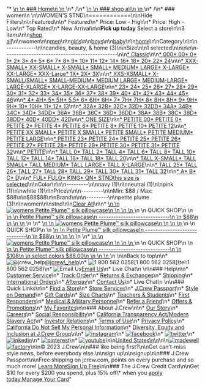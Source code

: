 "*   [\n    \n    ### Home\n    \n    ](/)\n*   /\n*   [\n    \n    ### shop all\n    \n    ](/all)\n*   /\n*   ### women\n    \n\nWOMEN'S STND\n============\n\nHide Filters\n\nFeatured\n\n*   Featured\n*   Price: Low - High\n*   Price: High - Low\n*   Top Rated\n*   New Arrival\n\n**Pick up today** Select a store\n\n3 items\n\n[shop all](/all/?crawl=no)\n\nwomen\n\n[men](/all/mens?crawl=no)\n\n[girls](/all/girls?crawl=no)\n\n[boys](/all/boys?crawl=no)\n\n[baby](/all/baby?crawl=no)\n\n[home](/all/home?crawl=no)\n\nCategory\n\n\n------------\n\n[](/all/womens?sub-categories=womens-shopall-home&crawl=no&size=STND)candles, beauty, & home (3)\n\nSize\n\n1 selected[](/all/womens?crawl=no)\n\n\n\n\n----------------------------------------------\n\n[*   Classic](/all/womens?crawl=no&fit=Classic&size=STND)\n\n[*   000](/all/womens?crawl=no&size=000,STND)[*   00](/all/womens?crawl=no&size=00,STND)[*   0](/all/womens?crawl=no&size=0,STND)[*   1](/all/womens?crawl=no&size=1,STND)[*   2](/all/womens?crawl=no&size=2,STND)[*   3](/all/womens?crawl=no&size=3,STND)[*   4](/all/womens?crawl=no&size=4,STND)[*   5](/all/womens?crawl=no&size=5,STND)[*   6](/all/womens?crawl=no&size=6,STND)[*   7](/all/womens?crawl=no&size=7,STND)[*   8](/all/womens?crawl=no&size=8,STND)[*   9](/all/womens?crawl=no&size=9,STND)[*   10](/all/womens?crawl=no&size=10,STND)[*   11](/all/womens?crawl=no&size=11,STND)[*   12](/all/womens?crawl=no&size=12,STND)[*   14](/all/womens?crawl=no&size=14,STND)[*   16](/all/womens?crawl=no&size=16,STND)[*   18](/all/womens?crawl=no&size=18,STND)[*   20](/all/womens?crawl=no&size=20,STND)[*   22](/all/womens?crawl=no&size=22,STND)[*   24](/all/womens?crawl=no&size=24,STND)\n\n[*   XXX-SMALL](/all/womens?crawl=no&size=STND,XXX-SMALL)[*   XX-SMALL](/all/womens?crawl=no&size=STND,XX-SMALL)[*   X-SMALL](/all/womens?crawl=no&size=STND,X-SMALL)[*   SMALL](/all/womens?crawl=no&size=SMALL,STND)[*   MEDIUM](/all/womens?crawl=no&size=MEDIUM,STND)[*   LARGE](/all/womens?crawl=no&size=LARGE,STND)[*   X-LARGE](/all/womens?crawl=no&size=STND,X-LARGE)[*   XX-LARGE](/all/womens?crawl=no&size=STND,XX-LARGE)[*   XXX-Large](/all/womens?crawl=no&size=STND,XXXL)[*   1X](/all/womens?crawl=no&size=1X,STND)[*   2X](/all/womens?crawl=no&size=2X,STND)[*   3X](/all/womens?crawl=no&size=3X,STND)\n\n[*   XXS-XSMALL](/all/womens?crawl=no&size=STND,XXS-XSMALL)[*   X-SMALL/SMALL](/all/womens?crawl=no&size=STND,X-SMALL%2FSMALL)[*   SMALL-MEDIUM](/all/womens?crawl=no&size=SMALL-MEDIUM,STND)[*   MEDIUM LARGE](/all/womens?crawl=no&size=MEDIUM%20LARGE,STND)[*   MEDIUM-LARGE](/all/womens?crawl=no&size=MEDIUM-LARGE,STND)[*   LARGE-XLARGE](/all/womens?crawl=no&size=LARGE-XLARGE,STND)[*   X-LARGE-XX-LARGE](/all/womens?crawl=no&size=STND,X-LARGE-XX-LARGE)\n\n[*   23](/all/womens?crawl=no&size=23,STND)[*   24](/all/womens?crawl=no&size=24G,STND)[*   25](/all/womens?crawl=no&size=25,STND)[*   26](/all/womens?crawl=no&size=26,STND)[*   27](/all/womens?crawl=no&size=27,STND)[*   28](/all/womens?crawl=no&size=28,STND)[*   29](/all/womens?crawl=no&size=29,STND)[*   30](/all/womens?crawl=no&size=30,STND)[*   31](/all/womens?crawl=no&size=31,STND)[*   32](/all/womens?crawl=no&size=32,STND)[*   33](/all/womens?crawl=no&size=33,STND)[*   34](/all/womens?crawl=no&size=34,STND)[*   35](/all/womens?crawl=no&size=35,STND)[*   36](/all/womens?crawl=no&size=36,STND)[*   37](/all/womens?crawl=no&size=37,STND)[*   38](/all/womens?crawl=no&size=38,STND)[*   39](/all/womens?crawl=no&size=39,STND)[*   40](/all/womens?crawl=no&size=40,STND)[*   41](/all/womens?crawl=no&size=41,STND)[*   42](/all/womens?crawl=no&size=42,STND)[*   43](/all/womens?crawl=no&size=43,STND)[*   44](/all/womens?crawl=no&size=44,STND)[*   45](/all/womens?crawl=no&size=45,STND)[*   46](/all/womens?crawl=no&size=46,STND)\n\n[*   4](/all/womens?crawl=no&size=4%20MEDIUM,STND)[*   4H](/all/womens?crawl=no&size=4H%20MEDIUM,STND)[*   5](/all/womens?crawl=no&size=5%20MEDIUM,STND)[*   5H](/all/womens?crawl=no&size=5H%20MEDIUM,STND)[*   5.5](/all/womens?crawl=no&size=5.5,STND)[*   6](/all/womens?crawl=no&size=6%20MEDIUM,STND)[*   6H](/all/womens?crawl=no&size=6H,STND)[*   6H](/all/womens?crawl=no&size=6H%20MEDIUM,STND)[*   7](/all/womens?crawl=no&size=7%20MEDIUM,STND)[*   7H](/all/womens?crawl=no&size=7H%20MEDIUM,STND)[*   7H](/all/womens?crawl=no&size=7H,STND)[*   8](/all/womens?crawl=no&size=8%20MEDIUM,STND)[*   8H](/all/womens?crawl=no&size=8H%20MEDIUM,STND)[*   8H](/all/womens?crawl=no&size=8H,STND)[*   9](/all/womens?crawl=no&size=9%20MEDIUM,STND)[*   9H](/all/womens?crawl=no&size=9H%20MEDIUM,STND)[*   9H](/all/womens?crawl=no&size=9H,STND)[*   10](/all/womens?crawl=no&size=10%20MEDIUM,STND)[*   10H](/all/womens?crawl=no&size=10H%20MEDIUM,STND)[*   11](/all/womens?crawl=no&size=11%20MEDIUM,STND)[*   12](/all/womens?crawl=no&size=12%20MEDIUM,STND)[*   13](/all/womens?crawl=no&size=13,STND)\n\n[*   32A](/all/womens?crawl=no&size=32A,STND)[*   32B](/all/womens?crawl=no&size=32B,STND)[*   32C](/all/womens?crawl=no&size=32C,STND)[*   32D](/all/womens?crawl=no&size=32D,STND)[*   32DD](/all/womens?crawl=no&size=32DD,STND)[*   34A](/all/womens?crawl=no&size=34A,STND)[*   34B](/all/womens?crawl=no&size=34B,STND)[*   34C](/all/womens?crawl=no&size=34C,STND)[*   34D](/all/womens?crawl=no&size=34D,STND)[*   34DD](/all/womens?crawl=no&size=34DD,STND)[*   36A](/all/womens?crawl=no&size=36A,STND)[*   36B](/all/womens?crawl=no&size=36B,STND)[*   36C](/all/womens?crawl=no&size=36C,STND)[*   36D](/all/womens?crawl=no&size=36D,STND)[*   36DD](/all/womens?crawl=no&size=36DD,STND)[*   38A](/all/womens?crawl=no&size=38A,STND)[*   38B](/all/womens?crawl=no&size=38B,STND)[*   38C](/all/womens?crawl=no&size=38C,STND)[*   38D](/all/womens?crawl=no&size=38D,STND)[*   38DD](/all/womens?crawl=no&size=38DD,STND)[*   40D](/all/womens?crawl=no&size=40D,STND)[*   40DD](/all/womens?crawl=no&size=40DD,STND)[*   42D](/all/womens?crawl=no&size=42D,STND)\n\n[*   ONE SIZE](/all/womens?crawl=no&size=ONE%20SIZE,STND)\n\n[*   PETITE 00](/all/womens?crawl=no&size=PETITE%2000,STND)[*   PETITE 0](/all/womens?crawl=no&size=PETITE%200,STND)[*   PETITE 2](/all/womens?crawl=no&size=PETITE%202,STND)[*   PETITE 4](/all/womens?crawl=no&size=PETITE%204,STND)[*   PETITE 6](/all/womens?crawl=no&size=PETITE%206,STND)[*   PETITE 8](/all/womens?crawl=no&size=PETITE%208,STND)[*   PETITE 10](/all/womens?crawl=no&size=PETITE%2010,STND)[*   PETITE 12](/all/womens?crawl=no&size=PETITE%2012,STND)\n\n[*   PETITE XX SMALL](/all/womens?crawl=no&size=PETITE%20XX%20SMALL,STND)[*   PETITE X SMALL](/all/womens?crawl=no&size=PETITE%20X%20SMALL,STND)[*   PETITE SMALL](/all/womens?crawl=no&size=PETITE%20SMALL,STND)[*   PETITE MEDIUM](/all/womens?crawl=no&size=PETITE%20MEDIUM,STND)[*   PETITE LARGE](/all/womens?crawl=no&size=PETITE%20LARGE,STND)\n\n[*   PETITE 23](/all/womens?crawl=no&size=PETITE%2023,STND)[*   PETITE 24](/all/womens?crawl=no&size=PETITE%2024,STND)[*   PETITE 25](/all/womens?crawl=no&size=PETITE%2025,STND)[*   PETITE 26](/all/womens?crawl=no&size=PETITE%2026,STND)[*   PETITE 27](/all/womens?crawl=no&size=PETITE%2027,STND)[*   PETITE 28](/all/womens?crawl=no&size=PETITE%2028,STND)[*   PETITE 29](/all/womens?crawl=no&size=PETITE%2029,STND)[*   PETITE 30](/all/womens?crawl=no&size=PETITE%2030,STND)[*   PETITE 31](/all/womens?crawl=no&size=PETITE%2031,STND)[*   PETITE 32](/all/womens?crawl=no&size=PETITE%2032,STND)\n\n[*   PETITE](/all/womens?crawl=no&size=PETITE,STND)\n\n[*   TALL 0](/all/womens?crawl=no&size=STND,TALL%20SIZE%200)[*   TALL 2](/all/womens?crawl=no&size=STND,TALL%202)[*   TALL 4](/all/womens?crawl=no&size=STND,TALL%204)[*   TALL 6](/all/womens?crawl=no&size=STND,TALL%206)[*   TALL 8](/all/womens?crawl=no&size=STND,TALL%208)[*   TALL 10](/all/womens?crawl=no&size=STND,TALL%2010)[*   TALL 12](/all/womens?crawl=no&size=STND,TALL%2012)[*   TALL 14](/all/womens?crawl=no&size=STND,TALL%2014)[*   TALL 16](/all/womens?crawl=no&size=STND,TALL%2016)[*   TALL 18](/all/womens?crawl=no&size=STND,TALL%2018)[*   TALL 20](/all/womens?crawl=no&size=STND,TALL%2020)\n\n[*   TALL X-SMALL](/all/womens?crawl=no&size=STND,TALL%20X-SMALL)[*   TALL SMALL](/all/womens?crawl=no&size=STND,TALL%20SMALL)[*   TALL MEDIUM](/all/womens?crawl=no&size=STND,TALL%20MEDIUM)[*   TALL LARGE](/all/womens?crawl=no&size=STND,TALL%20LARGE)[*   TALL X-LARGE](/all/womens?crawl=no&size=STND,TALL%20X-LARGE)\n\n[*   TALL 25](/all/womens?crawl=no&size=STND,TALL%2025)[*   TALL 26](/all/womens?crawl=no&size=STND,TALL%2026)[*   TALL 27](/all/womens?crawl=no&size=STND,TALL%2027)[*   TALL 28](/all/womens?crawl=no&size=STND,TALL%2028)[*   TALL 29](/all/womens?crawl=no&size=STND,TALL%2029)[*   TALL 30](/all/womens?crawl=no&size=STND,TALL%2030)[*   TALL 31](/all/womens?crawl=no&size=STND,TALL%2031)[*   TALL 32](/all/womens?crawl=no&size=STND,TALL%2032)\n\n[*   A](/all/womens?crawl=no&size=A,STND)[*   B](/all/womens?crawl=no&size=B,STND)[*   C](/all/womens?crawl=no&size=C,STND)[*   D](/all/womens?crawl=no&size=D,STND)\n\n[*   FUL](/all/womens?crawl=no&size=FUL,STND)[*   FULQ](/all/womens?crawl=no&size=FULQ,STND)[*   KING](/all/womens?crawl=no&size=KING,STND)[*   QN](/all/womens?crawl=no&size=QN,STND)[*   STNDthis size is selected](/all/womens?crawl=no)\n\nColor\n\n\n---------\n\n[](/all/womens?crawl=no&l_color=root-navy&size=STND)navy (1)\n\n[](/all/womens?crawl=no&l_color=root-neutral&size=STND)neutral (1)\n\n[](/all/womens?crawl=no&l_color=root-pink&size=STND)pink (1)\n\n[](/all/womens?crawl=no&l_color=root-white&size=STND)white (1)\n\nPrice\n\n\n---------\n\nMin: $88 / Max: $88\n\n$88$88\n\nBrand\n\n\n---------\n\n[](/all/womens?brand=PETITE%20PLUME&crawl=no&size=STND)petite plume (3)\n\nwomen[](/all/?crawl=no)\n\nstnd[](/all/womens?crawl=no)\n\n[Clear All](/all/?crawl=no)\n\n*   [\n    \n    ![womens Petite Plume™ silk pillowcase](https://www.jcrew.com/s7-img-facade/N2497_WC6066?hei=640&crop=0,0,512,0)\n    \n    \n    \n    ](/p/womens/categories/accessories/home/bedding/petite-plume-silk-pillowcase/N2497?display=standard&fit=Classic&color_name=white&colorProductCode=N2497)\n    \n    QUICK SHOP\n    \n    [\n    \n    Petite Plume™ silk pillowcase\n    -----------------------------\n    \n    $88\n    \n    \n    \n    ](/p/womens/categories/accessories/home/bedding/petite-plume-silk-pillowcase/N2497?display=standard&fit=Classic&color_name=white&colorProductCode=N2497)\n    \n*   [\n    \n    ![womens Petite Plume™ silk pillowcase](https://www.jcrew.com/s7-img-facade/N2435_BL0004?hei=640&crop=0,0,512,0)\n    \n    \n    \n    ](/p/womens/categories/accessories/home/bedding/petite-plume-silk-pillowcase/N2435?display=standard&fit=Classic&color_name=navy&colorProductCode=N2435)\n    \n    QUICK SHOP\n    \n    [\n    \n    Petite Plume™ silk pillowcase\n    -----------------------------\n    \n    $88\n    \n    \n    \n    ](/p/womens/categories/accessories/home/bedding/petite-plume-silk-pillowcase/N2435?display=standard&fit=Classic&color_name=navy&colorProductCode=N2435)\n    \n*   [\n    \n    ![womens Petite Plume™ silk pillowcase](https://www.jcrew.com/s7-img-facade/N2496_EC5461?hei=640&crop=0,0,512,0)\n    \n    \n    \n    ](/p/womens/categories/accessories/home/bedding/petite-plume-silk-pillowcase/N2496?display=standard&fit=Classic&color_name=pink&colorProductCode=N2496)\n    \n    QUICK SHOP\n    \n    [\n    \n    Petite Plume™ silk pillowcase\n    -----------------------------\n    \n    $108\n    \n    select colors $88.00\n    \n    \n    \n    ](/p/womens/categories/accessories/home/bedding/petite-plume-silk-pillowcase/N2496?display=standard&fit=Classic&color_name=pink&colorProductCode=N2496)\n    \n\nBack to top\n\n*   ![@jcrew_help](/next-static/images/sidecar-modules/footer/twitter-2.svg)[@jcrew\\_help](https://twitter.com/jcrew_help)\n*   ![1 800 562 0258](/next-static/images/sidecar-modules/footer/phone-2.svg)[1 800 562 0258](tel:1 800 562 0258)\n*   ![Email Us](/next-static/images/sidecar-modules/footer/email.svg)[Email Us](mailto:help@jcrew.com)\n*   Live Chat\n    \n\n### Help\n\n*   [Customer Service](/help/customer-service)\n*   [Track Order](/help/order-status)\n*   [Returns & Exchanges](/help/returns-exchanges)\n*   [Shipping](/help/shipping-handling)\n*   [International Orders](/help/international-orders)\n*   [Afterpay](/afterpay-faq)\n*   [Contact Us](/help/contact-us)\n*   Live Chat\n    \n\n### Quick Links\n\n*   [Find a Store](https://stores.jcrew.com/search)\n*   [Store Services](/s/store-services)\n*   [J.Crew Passport](/s/rewards)\n*   [Style on Demand](/s/style-on-demand)\n*   [Gift Cards](/help/gift-card)\n*   [Size Charts](/r/size-charts)\n*   [Teachers & Students](/s/teacher-student-discount)\n*   [First Responders](/s/military-medical-first-responder-discount)\n*   [Medical & Military Personnel](/s/military-medical-first-responder-discount)\n*   [Refer a Friend](/share)\n*   [Offers & Promotions](/best-deals)\n*   [My Favorites](/favorites)\n\n### About J.Crew\n\n*   [Our Story](/s/aboutus)\n*   [Careers](https://jobs.jcrew.com)\n*   [Social Responsibility](/s/corporate-responsibility)\n*   [California Transparency Act/Modern Slavery Act](/s/CSR-california-transparency-act)\n*   [Investor Relations](https://investors.jcrew.com)\n*   [Terms of Use](/help/terms-of-use)\n*   [Privacy Policy](/help/privacy-policy)\n*   [California Do Not Sell My Personal Information](https://jcrew.clarip.com/dsr/create?brand=jcrew&type=3)\n*   [Diversity, Equity and Inclusion at J.Crew Group](/s/diversity-equity-inclusion)\n\n*   [![instagram](/next-static/images/sidecar-modules/footer/instagram-2.svg)](http://instagram.com/jcrew)\n*   [![facebook](/next-static/images/sidecar-modules/footer/facebook-2.svg)](https://www.facebook.com/jcrew)\n*   [![twitter](/next-static/images/sidecar-modules/footer/twitter-2.svg)](https://twitter.com/jcrew)\n*   [![linkedin](/next-static/images/sidecar-modules/footer/linkedin.svg)](https://www.linkedin.com/company/j-crew)\n*   [![pinterest](/next-static/images/sidecar-modules/footer/pinterest-2.svg)](http://pinterest.com/jcrew/)\n*   [![youtube](/next-static/images/sidecar-modules/footer/youtube-2.svg)](http://www.youtube.com/user/jcrewinsider)\n\n[United States\n\n](/r/context-chooser)\n\n[![madewell](/next-static/images/sidecar-modules/footer/madewell.svg)](https://www.madewell.com)[![factory](/next-static/images/sidecar-modules/navigation/jcrew-factory-logo-black.svg)](https://factory.jcrew.com)\n\n© 2023 J.Crew\n\n### like being first?\n\nGet can't-miss style news, before everybody else.\n\nsign up\n\nsignup\n\n### J.Crew Passport\n\nFree shipping on jcrew.com, points on every purchase and so much more! [Learn More](/s/rewards)[Sign Up Free](/?register=true)\n\n### The J.Crew Credit Card\n\nGet $10 for every $200 you spend, plus 15% off\\* when you [apply today.](/s/credit-card)[Manage Your Card](https://d.comenity.net/jcrew/)"